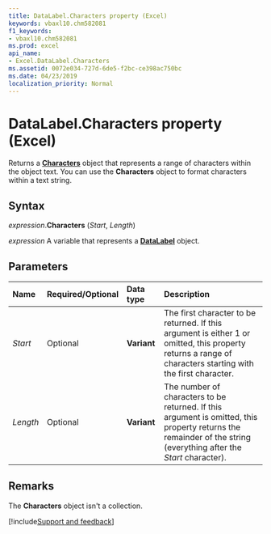 ```yaml
---
title: DataLabel.Characters property (Excel)
keywords: vbaxl10.chm582081
f1_keywords:
- vbaxl10.chm582081
ms.prod: excel
api_name:
- Excel.DataLabel.Characters
ms.assetid: 0072e034-727d-6de5-f2bc-ce398ac750bc
ms.date: 04/23/2019
localization_priority: Normal
---
```



# DataLabel.Characters property (Excel)

Returns a **[Characters](Excel.Characters.md)** object that represents a range of characters within the object text. You can use the **Characters** object to format characters within a text string.


## Syntax

_expression_.**Characters** (_Start_, _Length_)

_expression_ A variable that represents a **[DataLabel](excel.datalabel(object).md)** object.


## Parameters

|Name|Required/Optional|Data type|Description|
|:-----|:-----|:-----|:-----|
| _Start_|Optional| **Variant**|The first character to be returned. If this argument is either 1 or omitted, this property returns a range of characters starting with the first character.|
| _Length_|Optional| **Variant**|The number of characters to be returned. If this argument is omitted, this property returns the remainder of the string (everything after the _Start_ character).|

## Remarks

The **Characters** object isn't a collection.



[!include[Support and feedback](~/includes/feedback-boilerplate.md)]